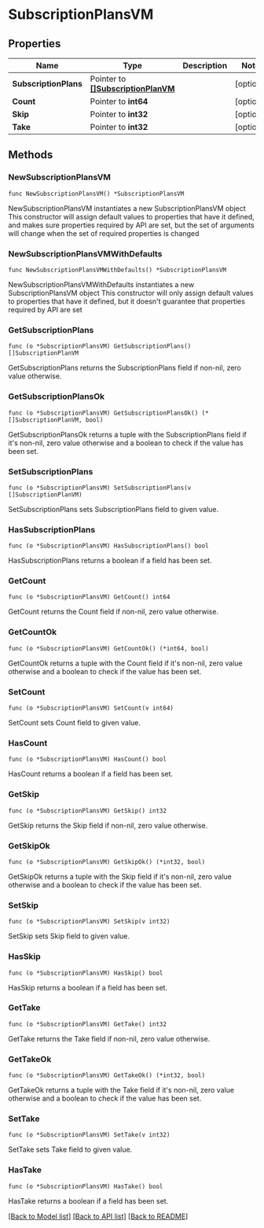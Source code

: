 # SubscriptionPlansVM

## Properties

Name | Type | Description | Notes
------------ | ------------- | ------------- | -------------
**SubscriptionPlans** | Pointer to [**[]SubscriptionPlanVM**](SubscriptionPlanVM.md) |  | [optional] 
**Count** | Pointer to **int64** |  | [optional] 
**Skip** | Pointer to **int32** |  | [optional] 
**Take** | Pointer to **int32** |  | [optional] 

## Methods

### NewSubscriptionPlansVM

`func NewSubscriptionPlansVM() *SubscriptionPlansVM`

NewSubscriptionPlansVM instantiates a new SubscriptionPlansVM object
This constructor will assign default values to properties that have it defined,
and makes sure properties required by API are set, but the set of arguments
will change when the set of required properties is changed

### NewSubscriptionPlansVMWithDefaults

`func NewSubscriptionPlansVMWithDefaults() *SubscriptionPlansVM`

NewSubscriptionPlansVMWithDefaults instantiates a new SubscriptionPlansVM object
This constructor will only assign default values to properties that have it defined,
but it doesn't guarantee that properties required by API are set

### GetSubscriptionPlans

`func (o *SubscriptionPlansVM) GetSubscriptionPlans() []SubscriptionPlanVM`

GetSubscriptionPlans returns the SubscriptionPlans field if non-nil, zero value otherwise.

### GetSubscriptionPlansOk

`func (o *SubscriptionPlansVM) GetSubscriptionPlansOk() (*[]SubscriptionPlanVM, bool)`

GetSubscriptionPlansOk returns a tuple with the SubscriptionPlans field if it's non-nil, zero value otherwise
and a boolean to check if the value has been set.

### SetSubscriptionPlans

`func (o *SubscriptionPlansVM) SetSubscriptionPlans(v []SubscriptionPlanVM)`

SetSubscriptionPlans sets SubscriptionPlans field to given value.

### HasSubscriptionPlans

`func (o *SubscriptionPlansVM) HasSubscriptionPlans() bool`

HasSubscriptionPlans returns a boolean if a field has been set.

### GetCount

`func (o *SubscriptionPlansVM) GetCount() int64`

GetCount returns the Count field if non-nil, zero value otherwise.

### GetCountOk

`func (o *SubscriptionPlansVM) GetCountOk() (*int64, bool)`

GetCountOk returns a tuple with the Count field if it's non-nil, zero value otherwise
and a boolean to check if the value has been set.

### SetCount

`func (o *SubscriptionPlansVM) SetCount(v int64)`

SetCount sets Count field to given value.

### HasCount

`func (o *SubscriptionPlansVM) HasCount() bool`

HasCount returns a boolean if a field has been set.

### GetSkip

`func (o *SubscriptionPlansVM) GetSkip() int32`

GetSkip returns the Skip field if non-nil, zero value otherwise.

### GetSkipOk

`func (o *SubscriptionPlansVM) GetSkipOk() (*int32, bool)`

GetSkipOk returns a tuple with the Skip field if it's non-nil, zero value otherwise
and a boolean to check if the value has been set.

### SetSkip

`func (o *SubscriptionPlansVM) SetSkip(v int32)`

SetSkip sets Skip field to given value.

### HasSkip

`func (o *SubscriptionPlansVM) HasSkip() bool`

HasSkip returns a boolean if a field has been set.

### GetTake

`func (o *SubscriptionPlansVM) GetTake() int32`

GetTake returns the Take field if non-nil, zero value otherwise.

### GetTakeOk

`func (o *SubscriptionPlansVM) GetTakeOk() (*int32, bool)`

GetTakeOk returns a tuple with the Take field if it's non-nil, zero value otherwise
and a boolean to check if the value has been set.

### SetTake

`func (o *SubscriptionPlansVM) SetTake(v int32)`

SetTake sets Take field to given value.

### HasTake

`func (o *SubscriptionPlansVM) HasTake() bool`

HasTake returns a boolean if a field has been set.


[[Back to Model list]](../README.md#documentation-for-models) [[Back to API list]](../README.md#documentation-for-api-endpoints) [[Back to README]](../README.md)


